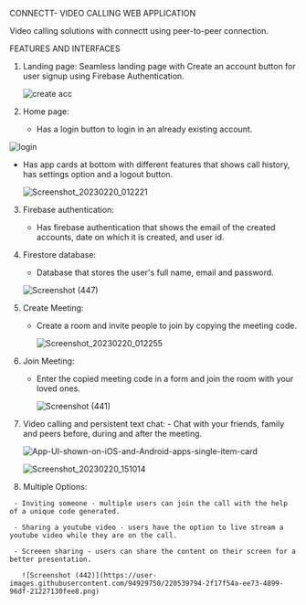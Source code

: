 CONNECTT- VIDEO CALLING WEB APPLICATION

Video calling solutions with connectt using peer-to-peer connection.

FEATURES AND INTERFACES
1. Landing page:
   Seamless landing page with Create an account button for user signup using Firebase Authentication.
   
   ![create acc](https://user-images.githubusercontent.com/94929750/220527507-6e39ead5-3287-483a-ae22-e4bcbe54ed48.png)

2. Home page:
   - Has a login button to login in an already existing account.
   
  ![login](https://user-images.githubusercontent.com/94929750/220527623-9fa2c301-eb3e-4e19-882a-7a237f3ecfdd.png)
  
  - Has app cards at bottom with different features that shows call history, has settings option and a logout button.
    
    ![Screenshot_20230220_012221](https://user-images.githubusercontent.com/94929750/220528336-70036b22-035b-485d-bff6-5c2f93e30b9d.png)
    
 3. Firebase authentication:
    - Has firebase authentication that shows the email of the created accounts, date on which it is created, and user id.
    
     
 4. Firestore database:
    - Database that stores the user's full name, email and password.
     
     ![Screenshot (447)](https://user-images.githubusercontent.com/94929750/220536082-dd46b2b0-302b-483a-a011-209cc4c05362.png)
 
 5. Create Meeting:
    - Create a room and invite people to join by copying the meeting code.
     
       ![Screenshot_20230220_012255](https://user-images.githubusercontent.com/94929750/220536381-ae6770a1-5c4c-4830-b23d-a16f4e74b4d7.png)
       
  6. Join Meeting:
     - Enter the copied meeting code in a form and join the room with your loved ones.
       
       ![Screenshot (441)](https://user-images.githubusercontent.com/94929750/220536794-789c7931-cbaf-4750-b8c2-3738dcd95195.png)
   
  7. Video calling and persistent text chat:
    - Chat with your friends, family and peers before, during and after the meeting.
     
     ![App-UI-shown-on-iOS-and-Android-apps-single-item-card](https://user-images.githubusercontent.com/94929750/220537541-a9913eb3-9e60-4e01-b983-4dd6a2343c73.jpg)
     
     ![Screenshot_20230220_151014](https://user-images.githubusercontent.com/94929750/220537892-0be8138e-7830-4bf7-a81a-5590e96b7d94.png) 
     
   8. Multiple Options:
   
     - Inviting someone - multiple users can join the call with the help of a unique code generated.
     
     - Sharing a youtube video - users have the option to live stream a youtube video while they are on the call.
     
     - Screeen sharing - users can share the content on their screen for a better presentation.
     
       ![Screenshot (442)](https://user-images.githubusercontent.com/94929750/220539794-2f17f54a-ee73-4899-96df-21227130fee8.png)

     
    

    
 



